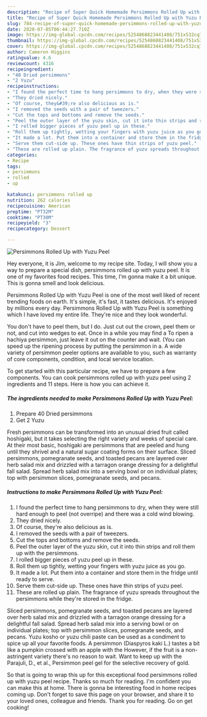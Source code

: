 ```yaml
---
description: "Recipe of Super Quick Homemade Persimmons Rolled Up with Yuzu Peel"
title: "Recipe of Super Quick Homemade Persimmons Rolled Up with Yuzu Peel"
slug: 784-recipe-of-super-quick-homemade-persimmons-rolled-up-with-yuzu-peel
date: 2020-07-05T06:44:27.710Z
image: https://img-global.cpcdn.com/recipes/5254868823441408/751x532cq70/persimmons-rolled-up-with-yuzu-peel-recipe-main-photo.jpg
thumbnail: https://img-global.cpcdn.com/recipes/5254868823441408/751x532cq70/persimmons-rolled-up-with-yuzu-peel-recipe-main-photo.jpg
cover: https://img-global.cpcdn.com/recipes/5254868823441408/751x532cq70/persimmons-rolled-up-with-yuzu-peel-recipe-main-photo.jpg
author: Cameron Higgins
ratingvalue: 4.6
reviewcount: 4316
recipeingredient:
- "40 Dried persimmons"
- "2 Yuzu"
recipeinstructions:
- "I found the perfect time to hang persimmons to dry, when they were still hard enough to peel (not overripe) and there was a cold  wind blowing."
- "They dried nicely."
- "Of course, they&#39;re also delicious as is."
- "I removed the seeds with a pair of tweezers."
- "Cut the tops and bottoms and remove the seeds."
- "Peel the outer layer of the yuzu skin, cut it into thin strips and roll them up with the persimmons."
- "I rolled bigger pieces of yuzu peel up in these."
- "Roll them up tightly, wetting your fingers with yuzu juice as you go."
- "It made a lot. Put them into a container and store them in the fridge until ready to serve."
- "Serve them cut-side up. These ones have thin strips of yuzu peel."
- "These are rolled up plain. The fragrance of yuzu spreads throughout the persimmons while they&#39;re stored in the fridge."
categories:
- Recipe
tags:
- persimmons
- rolled
- up

katakunci: persimmons rolled up 
nutrition: 262 calories
recipecuisine: American
preptime: "PT32M"
cooktime: "PT30M"
recipeyield: "3"
recipecategory: Dessert

---
```



![Persimmons Rolled Up with Yuzu Peel](https://img-global.cpcdn.com/recipes/5254868823441408/751x532cq70/persimmons-rolled-up-with-yuzu-peel-recipe-main-photo.jpg)

Hey everyone, it is Jim, welcome to my recipe site. Today, I will show you a way to prepare a special dish, persimmons rolled up with yuzu peel. It is one of my favorites food recipes. This time, I'm gonna make it a bit unique. This is gonna smell and look delicious.

Persimmons Rolled Up with Yuzu Peel is one of the most well liked of recent trending foods on earth. It's simple, it's fast, it tastes delicious. It's enjoyed by millions every day. Persimmons Rolled Up with Yuzu Peel is something which I have loved my entire life. They're nice and they look wonderful.

You don&#39;t have to peel them, but I do. Just cut out the crown, peel them or not, and cut into wedges to eat. Once in a while you may find a To ripen a hachiya persimmon, just leave it out on the counter and wait. (You can speed up the ripening process by putting the persimmon in a. A wide variety of persimmon peeler options are available to you, such as warranty of core components, condition, and local service location.


To get started with this particular recipe, we have to prepare a few components. You can cook persimmons rolled up with yuzu peel using 2 ingredients and 11 steps. Here is how you can achieve it.

<!--inarticleads1-->

##### The ingredients needed to make Persimmons Rolled Up with Yuzu Peel:

1. Prepare 40 Dried persimmons
1. Get 2 Yuzu


Fresh persimmons can be transformed into an unusual dried fruit called hoshigaki, but it takes selecting the right variety and weeks of special care. At their most basic, hoshigaki are persimmons that are peeled and hung until they shrivel and a natural sugar coating forms on their surface. Sliced persimmons, pomegranate seeds, and toasted pecans are layered over herb salad mix and drizzled with a tarragon orange dressing for a delightful fall salad. Spread herb salad mix into a serving bowl or on individual plates; top with persimmon slices, pomegranate seeds, and pecans. 

<!--inarticleads2-->

##### Instructions to make Persimmons Rolled Up with Yuzu Peel:

1. I found the perfect time to hang persimmons to dry, when they were still hard enough to peel (not overripe) and there was a cold  wind blowing.
1. They dried nicely.
1. Of course, they&#39;re also delicious as is.
1. I removed the seeds with a pair of tweezers.
1. Cut the tops and bottoms and remove the seeds.
1. Peel the outer layer of the yuzu skin, cut it into thin strips and roll them up with the persimmons.
1. I rolled bigger pieces of yuzu peel up in these.
1. Roll them up tightly, wetting your fingers with yuzu juice as you go.
1. It made a lot. Put them into a container and store them in the fridge until ready to serve.
1. Serve them cut-side up. These ones have thin strips of yuzu peel.
1. These are rolled up plain. The fragrance of yuzu spreads throughout the persimmons while they&#39;re stored in the fridge.


Sliced persimmons, pomegranate seeds, and toasted pecans are layered over herb salad mix and drizzled with a tarragon orange dressing for a delightful fall salad. Spread herb salad mix into a serving bowl or on individual plates; top with persimmon slices, pomegranate seeds, and pecans. Yuzu kosho or yuzu chili paste can be used as a condiment to spice up all your favorite foods. A persimmon (Diaspyros kaki L.) tastes a bit like a pumpkin crossed with an apple with the However, if the fruit is a non-astringent variety there&#39;s no reason to wait. Want to keep up with the Parajuli, D., et al., Persimmon peel gel for the selective recovery of gold. 

So that is going to wrap this up for this exceptional food persimmons rolled up with yuzu peel recipe. Thanks so much for reading. I'm confident you can make this at home. There is gonna be interesting food in home recipes coming up. Don't forget to save this page on your browser, and share it to your loved ones, colleague and friends. Thank you for reading. Go on get cooking!
